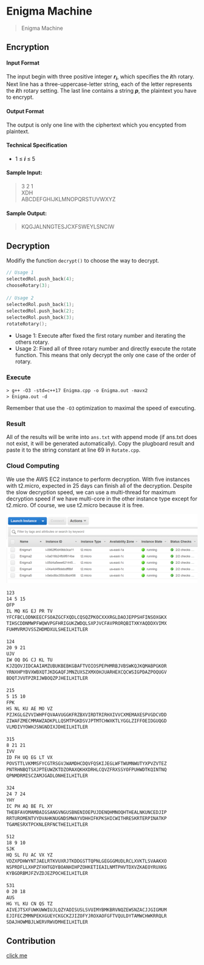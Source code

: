 # **Enigma Machine**

>Enigma Machine

## Encryption

#### Input Format
The input begin with three positive integer ***r<sub>i</sub>***, which specifies the ***i***th rotary. Next line has a three-uppercase-letter string, each of the letter represents the ***i***th rotary setting. The last line contains a string ***p***, the plaintext you have to encrypt.

#### Output Format
The output is only one line with the ciphertext which you encypted from plaintext.

#### Technical Specification
- 1  ≤ ***i*** ≤ 5

#### Sample Input:
> 3 2 1  
> XDH  
> ABCDEFGHIJKLMNOPQRSTUVWXYZ

#### Sample Output:
>KQGJALNNGTESJCXFSWEYLSNCIW

## Decryption

Modifiy the function `decrypt()` to choose the way to decrypt.
```c++
// Usage 1
selectedRol.push_back(4);
chooseRotary(3);

// Usage 2
selectedRol.push_back(1);
selectedRol.push_back(2);
selectedRol.push_back(3);
rotateRotary();
```
- Usage 1: Execute after fixed the first rotary number and iterating the others rotary.
- Usage 2: Fixed all of three rotary number and directly execute the rotate function. This means that only decrypt the only one case of the order of rotary.

### Execute
```
> g++ -O3 -std=c++17 Enigma.cpp -o Enigma.out -mavx2
> Enigma.out -d
```
Remember that use the `-O3` optimization to maximal the speed of executing.

### Result
All of the results will be write into `ans.txt` with append mode (if ans.txt does not exist, it will be generated automatically). Copy the plugboard result and paste it to the string constant at line 69 in `Rotate.cpp`.

### Cloud Computing
We use the AWS EC2 instance to perform decryption. With five instances with t2.micro, expected in 25 days can finish all of the decryption. Despite the slow decryption speed, we can use a multi-thread for maximum decryption speed if we have multi-core in the other instance type except for t2.micro. Of course, we use t2.micro because it is free.

<img src="picture/aws-ec2.png" />

```
123
14 5 15
OFP
IL MQ KG EJ PR TV
YFCFBCLODNKEECFSOAZGCFXQDLCQSQZPKOCXXXRGLDAOJEPPSHFINSOXGKX
TIHSCDDNMWPFWQWVPGFHRIGUKZWDQLSXPJVCFAVPRORQBITXKYAQDDXVIMX
FUHMVRMJVSSZHDMDXULSHEILHITLER

124
20 9 21
UJV
IW OQ DG CJ KL TU
KJZQOVJIDCAAIAMZUBUKBEBKGBAFTVOIOSPEPHMRBJVBSWKQJKQMABPGKOR
YRNXHPYBVXWBXQTJKDGAQFJMNZUXSZXMXOHJUARHEXCQCWSIGPDAZPOQUGV
BDQTJVUTPZRIJWBOQZPJHEILHITLER

215
5 15 10
FPK
HS NL KU AE MO VZ
PZJKGLGZVVIWHPFQVAAVUGGKFRZBXVIRDTRIRHXIVVCXMEMAXESPVGDCVDD
ZIWAFZMECMMAWZADKPLLQSMTPGKDSVJPTMTCHWXKTLYGGLZIFFOEIDGUQGD
VLMDIVYOWHJSNGNDIXJDHEILHITLER

315
8 21 21
IVV
ID FH UQ EG LT VX
POVSTTLVKMMSFYCGTRSGVJWAMDHCDQVFQSKIJEGLWFTWUMNWUTYXPVZVTEZ
PNTRHNBQTSXJPTEUWZKTDZORAXQKHXDRHLCQVZFRXSSYOFPUHWDTKQINTNQ
QPNMDRMISCZAMJGADLONHEILHITLER

324
24 7 24
YHY
IC PH AQ BE FL XY
THEBFAVOMAMBAIGSANGVNGUSBNENIOEPUJDENQHMNOQHTHEALNKUNCEDJIP
RRTUROMENTVYDVAHKNUGNDSMWAYVDHHIFKPKSHICWITHRESKRTERPINATKP
TGAMESRXTPCKNLERFNCTHEILHITLER

512
18 9 10
SJK
HQ SL FU AC VX YZ
VDZXPDHWYNTJAELRTKVUXRJTKDDGSTTQPNLGEGGGMUDLRCLXVKTLSVAAKXO
NSPRDFLLXHPZFXHTGDYBOANHIHPZOHKETIEAILNMTPHVTDXVZKAEOYRUXKG
KYBGDRBMJFZVZDJEZPOCHEILHITLER

531
0 20 18
AUS
HG YL KU CN QS TZ
AIVEJTSXFUWKUWWIUJLQZYADISUSLSVUIMYBMKBRVNQZEWSNZACJJGIGMUM
EJIFECZMMNPEKXGUEYCKGCKZJIZOFYJROXAOFGFTVQULDYTAMWCHWKRRQLR
SDAJHOWMBJLWERVRWVDMHEILHITLER

```


## Contribution
[click me](https://hackmd.io/@zg9RmrK1SoeV3uORWpfXKA/HJkI0QeuH)
